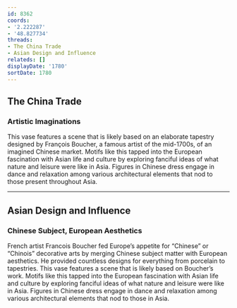 ```yaml
---
id: 8362
coords:
- '2.222287'
- '48.827734'
threads:
- The China Trade
- Asian Design and Influence
relateds: []
displayDate: '1780'
sortDate: 1780
---
```


## The China Trade

### Artistic Imaginations

This vase features a scene that is likely based on an elaborate tapestry designed by François Boucher, a famous artist of the mid-1700s, of an imagined Chinese market. Motifs like this tapped into the European fascination with Asian life and culture by exploring fanciful ideas of what nature and leisure were like in Asia. Figures in Chinese dress engage in dance and relaxation among various architectural elements that nod to those present throughout Asia.

* * *

## Asian Design and Influence

### Chinese Subject, European Aesthetics

French artist Francois Boucher fed Europe’s appetite for “Chinese” or “Chinois” decorative arts by merging Chinese subject matter with European aesthetics. He provided countless designs for everything from porcelain to tapestries. This vase features a scene that is likely based on Boucher’s work. Motifs like this tapped into the European fascination with Asian life and culture by exploring fanciful ideas of what nature and leisure were like in Asia. Figures in Chinese dress engage in dance and relaxation among various architectural elements that nod to those in Asia.
